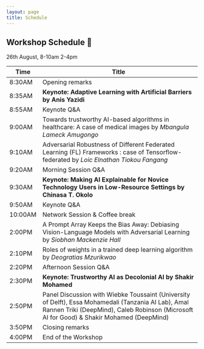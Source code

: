 ```yaml
---
layout: page
title: Schedule
---
```


## Workshop Schedule 📯

26th August, 8-10am 2-4pm

| Time | Title             |
|------|-------------------|
| 8:30AM     | Opening remarks        |
| 8:35AM     | **Keynote: Adaptive Learning with Artificial Barriers by Anis Yazidi**  |
| 8:55AM     | Keynote Q&A |
| 9:00AM     | Towards trustworthy AI-based algorithms in healthcare: A case of medical images by *Mbangula Lameck Amugongo*  |
| 9:10AM     | Adversarial Robustness of Different Federated Learning (FL) Frameworks : case of Tensorflow-federated by *Loic Elnathan Tiokou Fangang*   |
| 9:20AM     | Morning Session Q&A   |
| 9:30AM     | **Keynote: Making AI Explainable for Novice Technology Users in Low-Resource Settings by Chinasa T. Okolo** |
| 9:50AM     | Keynote Q&A |
| 10:00AM     | Network Session & Coffee break      |
|  2:00PM    | A Prompt Array Keeps the Bias Away: Debiasing Vision-Language Models with Adversarial Learning by *Siobhan Mackenzie Hall*   |
|  2:10PM    | Roles of weights in a trained deep learning algorithm by *Deogratias Mzurikwao*  |
| 2:20PM     | Afternoon Session Q&A   |
|  2:30PM   | **Keynote: Trustworthy AI as Decolonial AI by Shakir Mohamed**         |
|   2:50PM  | Panel Discussion with Wiebke Toussaint (University of Delft), Essa Mohamedali (Tanzania AI Lab), Amal Rannen Triki (DeepMind), Caleb Robinson (Microsoft AI for Good) &  Shakir Mohamed (DeepMind)|
|   3:50PM  | Closing remarks  |
|   4:00PM  | End of the Workshop  |
